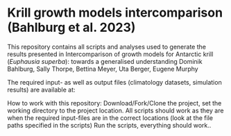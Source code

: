 # Krill growth models intercomparison (Bahlburg et al. 2023)
This repository contains all scripts and analyses used to generate the results presented in
Intercomparison of growth models for Antarctic krill (*Euphausia superba*): towards a generalised understanding
Dominik Bahlburg, Sally Thorpe, Bettina Meyer, Uta Berger, Eugene Murphy

The required input- as well as output files (climatology datasets, simulation results) are available at:

How to work with this repository:
Download/Fork/Clone the project, set the working directory to the project location.
All scripts should work as they are when the required input-files are in the correct locations (look at the file paths specified in the scripts)
Run the scripts, everything should work..
